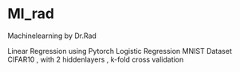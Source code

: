 # Ml_rad
Machinelearning by Dr.Rad

Linear Regression using Pytorch
Logistic Regression
MNIST Dataset 
CIFAR10 , with 2 hiddenlayers , k-fold cross validation
